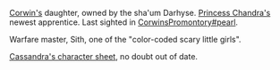 
[Corwin's](CorwinOfOberon) daughter, owned by the sha'um Darhyse. [Princess Chandra's](PrincessChandraOfAssassins) newest apprentice. Last sighted in [CorwinsPromontory#pearl](Pearl).

Warfare master, Sith, one of the "color-coded scary little girls".

<a href="https://github.com/mrdkap/Amber/blob/master/Character_Sheet/cassandra.txt">Cassandra's character sheet</a>, no doubt out of date.
